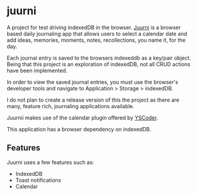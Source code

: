 # juurni

A project for test driving indexedDB in the browser. [Juurni](https://xnodeoncode.github.io/juurni/ "Juurni") is a browser based daily journaling app that allows users to select a calendar date and add ideas, memories, moments, notes, recollections, you name it, for the day.

Each journal entry is saved to the browsers indexeddb as a key/pair object. Being that this project is an exploration of indexedDB, not all CRUD actions have been implemented.

In order to view the saved journal entries, you must use the browser's developer tools and navigate to Application > Storage > indexedDB.

I do not plan to create a release version of this the project as there are many, feature rich, journaling applications available.

Juurnii makes use of the calendar plugin offered by [YSCoder](https://github.com/yscoder/Calendar "YSCoder").

This application has a browser dependency on indexedDB.

## Features

Juurni uses a few features such as:

* IndexedDB
* Toast notifications
* Calendar
